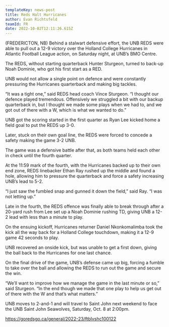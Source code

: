 ```yaml
---
templateKey: news-post
title: Reds Halt Hurricanes
author: Evan Richtsfeld
teamId: FR
date: 2022-10-02T12:11:26.615Z
---
```

<!--StartFragment-->

(FREDERICTON, NB) Behind a stalwart defensive effort, the UNB REDS were able to pull out a 12-9 victory over the Holland College Hurricanes in Atlantic Football League action, on Saturday night, at UNB’s BMO Centre.

The REDS, without starting quarterback Hunter Sturgeon, turned to back-up Noah Dominie, who got his first start as a RED.

UNB would not allow a single point on defence and were constantly pressuring the Hurricanes quarterback and making big tackles.

“It was a tight one,” said REDS head coach Vince Sturgeon. “I thought our defence played tremendous. Offensively we struggled a bit with our backup quarterback in, but I thought we made some plays when we had to, and we got out of there with a W, which is what we wanted to do.”

UNB got the scoring started in the first quarter as Ryan Lee kicked home a field goal to put the REDS up 3-0.

Later, stuck on their own goal line, the REDS were forced to concede a safety making the game 3-2 UNB.

The game was a defensive battle after that, as both teams held each other in check until the fourth quarter.

At the 11:59 mark of the fourth, with the Hurricanes backed up to their own end zone, REDS linebacker Ethan Ray rushed up the middle and found a hole, allowing him to pressure the quarterback and force a safety increasing UNB’s lead to 5-2.

“I just saw the fumbled snap and gunned it down the field,” said Ray. “I was not letting up.”

Late in the fourth, the REDS offence was finally able to break through after a 20-yard rush from Lee set up a Noah Dominie rushing TD, giving UNB a 12-2 lead with less than a minute to play.

On the ensuing kickoff, Hurricanes returner Daniel Nkonkomalimba took the kick all the way back for a Holland College touchdown, making it a 12-9 game 42 seconds to play.

UNB recovered an onside kick, but was unable to get a first down, giving the ball back to the Hurricanes for one last chance.

On the final drive of the game, UNB’s defense came up big, forcing a fumble to take over the ball and allowing the REDS to run out the game and secure the win.

“We’ll want to improve how we manage the game in the last minute or so,” said Sturgeon. “In the end though we made that one play to help us get out of there with the W and that’s what matters.”

UNB moves to 2-and-1 and will travel to Saint John next weekend to face the UNB Saint John Seawolves, Saturday, Oct. 8 at 2:00pm.

https://goredsgo.ca/general/2022-23/ftblvshc100122

<!--EndFragment-->